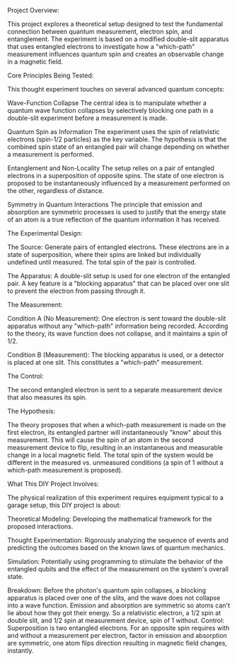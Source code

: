 Project Overview:

This project explores a theoretical setup designed to test the fundamental connection between quantum measurement, electron spin, and entanglement. The experiment is based on a modified double-slit apparatus that uses entangled electrons to investigate how a "which-path" measurement influences quantum spin and creates an observable change in a magnetic field.

Core Principles Being Tested:

This thought experiment touches on several advanced quantum concepts:

Wave-Function Collapse The central idea is to manipulate whether a quantum wave function collapses by selectively blocking one path in a double-slit experiment before a measurement is made.

Quantum Spin as Information The experiment uses the spin of relativistic electrons (spin-1/2 particles) as the key variable. The hypothesis is that the combined spin state of an entangled pair will change depending on whether a measurement is performed.

Entanglement and Non-Locality The setup relies on a pair of entangled electrons in a superposition of opposite spins. The state of one electron is proposed to be instantaneously influenced by a measurement performed on the other, regardless of distance.

Symmetry in Quantum Interactions The principle that emission and absorption are symmetric processes is used to justify that the energy state of an atom is a true reflection of the quantum information it has received.

The Experimental Design:
 
The Source: Generate pairs of entangled electrons. These electrons are in a state of superposition, where their spins are linked but individually undefined until measured. The total spin of the pair is controlled.

The Apparatus: A double-slit setup is used for one electron of the entangled pair. A key feature is a "blocking apparatus" that can be placed over one slit to prevent the electron from passing through it.

The Measurement:

Condition A (No Measurement): One electron is sent toward the double-slit apparatus without any "which-path" information being recorded. According to the theory, its wave function does not collapse, and it maintains a spin of 1/2.

Condition B (Measurement): The blocking apparatus is used, or a detector is placed at one slit. This constitutes a "which-path" measurement.

The Control:

The second entangled electron is sent to a separate measurement device that also measures its spin.

The Hypothesis:

The theory proposes that when a which-path measurement is made on the first electron, its entangled partner will instantaneously "know" about this measurement. This will cause the spin of an atom in the second measurement device to flip, resulting in an instantaneous and measurable change in a local magnetic field. The total spin of the system would be different in the measured vs. unmeasured conditions (a spin of 1 without a which-path measurement is proposed).

What This DIY Project Involves:

The physical realization of this experiment requires equipment typical to a garage setup, this DIY project is about:

Theoretical Modeling: Developing the mathematical framework for the proposed interactions.

Thought Experimentation: Rigorously analyzing the sequence of events and predicting the outcomes based on the known laws of quantum mechanics.

Simulation: Potentially using programming to stimulate the behavior of the entangled qubits and the effect of the measurement on the system's overall state.


Breakdown: Before the photon's quantum spin collapses, a blocking apparatus is placed over one of the slits, and the wave does not collapse into a wave function. Emission and absorption are symmetric so atoms can't lie about how they got their energy. So a relativistic electron, a 1/2 spin at double slit, and 1/2 spin at measurement device, spin of 1 without. Control: Superposition is two entangled electrons. For an opposite spin requires with and without a measurement per electron, factor in emission and absorption are symmetric, one atom flips direction resulting in magnetic field changes, instantly.
